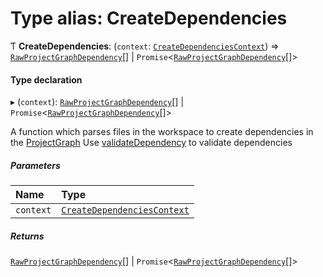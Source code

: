 # Type alias: CreateDependencies

Ƭ **CreateDependencies**: (`context`: [`CreateDependenciesContext`](../../devkit/documents/CreateDependenciesContext)) => [`RawProjectGraphDependency`](../../devkit/documents/RawProjectGraphDependency)[] \| `Promise`<[`RawProjectGraphDependency`](../../devkit/documents/RawProjectGraphDependency)[]\>

#### Type declaration

▸ (`context`): [`RawProjectGraphDependency`](../../devkit/documents/RawProjectGraphDependency)[] \| `Promise`<[`RawProjectGraphDependency`](../../devkit/documents/RawProjectGraphDependency)[]\>

A function which parses files in the workspace to create dependencies in the [ProjectGraph](../../devkit/documents/ProjectGraph)
Use [validateDependency](../../devkit/documents/validateDependency) to validate dependencies

##### Parameters

| Name      | Type                                                                            |
| :-------- | :------------------------------------------------------------------------------ |
| `context` | [`CreateDependenciesContext`](../../devkit/documents/CreateDependenciesContext) |

##### Returns

[`RawProjectGraphDependency`](../../devkit/documents/RawProjectGraphDependency)[] \| `Promise`<[`RawProjectGraphDependency`](../../devkit/documents/RawProjectGraphDependency)[]\>
